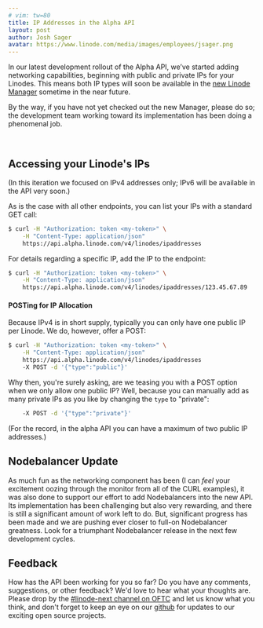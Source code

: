 ```yaml
---
# vim: tw=80
title: IP Addresses in the Alpha API
layout: post
author: Josh Sager
avatar: https://www.linode.com/media/images/employees/jsager.png
---
```

In our latest development rollout of the Alpha API, we’ve started adding
networking capabilities, beginning with public and private IPs for your Linodes.
This means both IP types will soon be available in the
[new Linode Manager](https://github.com/Linode/manager "new Linode
Manager") sometime in the near future.

By the way, if you have not yet checked out the new Manager, please do so; the
development team working toward its implementation has been doing a phenomenal
job.

&nbsp;

## Accessing your Linode's IPs

(In this iteration we focused on IPv4 addresses only; IPv6 will be available
in the API very soon.)

As is the case with all other endpoints, you can list your IPs with
a standard GET call:

```bash
$ curl -H "Authorization: token <my-token>" \
    -H "Content-Type: application/json"
    https://api.alpha.linode.com/v4/linodes/ipaddresses
```

For details regarding a specific IP, add the IP to the endpoint:

```bash
$ curl -H "Authorization: token <my-token>" \
    -H "Content-Type: application/json"
    https://api.alpha.linode.com/v4/linodes/ipaddresses/123.45.67.89
```

#### POSTing for IP Allocation

Because IPv4 is in short supply, typically you can only have one public
IP per Linode. We do, however, offer a POST:

```bash
$ curl -H "Authorization: token <my-token>" \
    -H "Content-Type: application/json"
    https://api.alpha.linode.com/v4/linodes/ipaddresses
    -X POST -d '{"type":"public"}'
```

Why then, you're surely asking, are we teasing you with a POST option when we only allow one public IP? Well, because
you can manually add as many private IPs as you like by changing the `type` to
"private":

```bash
    -X POST -d '{"type":"private"}'
```

(For the record, in the alpha API you can have a maximum of two public IP addresses.)

## Nodebalancer Update

As much fun as the networking component has been (I can _feel_ your excitement
oozing through the monitor from all of the CURL examples), it was also done to
support our effort to add Nodebalancers into the new API. Its implementation
has been challenging but also very rewarding, and there is still
a significant amount of work left to do. But, significant progress has been made and
we are pushing ever closer to full-on Nodebalancer greatness. Look for a
triumphant Nodebalancer release in the next few development cycles.

## Feedback

How has the API been working for you so far? Do you have any comments, suggestions, or
other feedback? We'd love to hear what your thoughts are. Please drop by
the [#linode-next channel on OFTC](https://webchat.oftc.net/?channels=linode-next&uio=d4)
and let us know what you think, and don't forget to keep an eye on our
[github](https://github.com/linode) for updates to our exciting open source
projects.
